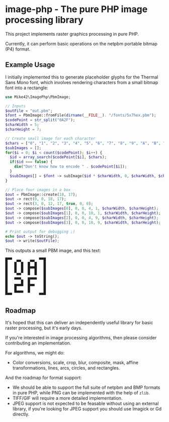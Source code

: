 # image-php - The pure PHP image processing library

This project implements raster graphics processing in pure PHP.

Currently, it can perform basic operations on the netpbm portable bitmap (P4) format.

## Example Usage

I initially implemented this to generate placeholder glyphs
for the Thermal Sans Mono font, which involves rendering
characters from a small bitmap font into a rectangle:

```php
use Mike42\ImagePhp\PbmImage;

// Inputs
$outFile = "out.pbm";
$font = PbmImage::fromFile(dirname(__FILE__). "/fonts/5x7hex.pbm");
$codePoint = str_split("0A2F");
$charWidth = 5;
$charHeight = 7;

// Create small image for each character
$chars = ["0", "1", "2", "3", "4", "5", "6", "7", "8", "9", "A", "B", "C", "D", "E", "F"];
$subImages = [];
for($i = 0; $i < count($codePoint); $i++) {
  $id = array_search($codePoint[$i], $chars);
  if($id === false) {
    die("Don't know how to encode " . $codePoint[$i]);
  }
  $subImages[] = $font -> subImage($id * $charWidth, 0, $charWidth, $charHeight);
}

// Place four images in a box
$out = PbmImage::create(18, 17);
$out -> rect(0, 0, 18, 17);
$out -> rect(3, 0, 12, 17, true, 0, 0);
$out -> compose($subImages[0], 0, 0, 4, 1, $charWidth, $charHeight);
$out -> compose($subImages[1], 0, 0, 10, 1, $charWidth, $charHeight);
$out -> compose($subImages[2], 0, 0, 4, 9, $charWidth, $charHeight);
$out -> compose($subImages[3], 0, 0, 10, 9, $charWidth, $charHeight);

# Print output for debugging ;)
echo $out -> toString();
$out -> write($outFile);
```

This outputs a small PBM image, and this text:

```
█▀▀  ▄▄    ▄▄  ▀▀█
█   █  █  █  █   █
█   █  █  █▀▀█   █
█   ▀▄▄▀  █  █   █
█   ▄▄▄   ▄▄▄▄   █
█      █  █      █
█   █▀▀▀  █▀▀    █
█   █▄▄▄  █      █
▀▀▀            ▀▀▀
````

## Roadmap

It's hoped that this can deliver an independently useful library
for basic raster processing, but it's early days.

If you're interested in image processing algorithms, then please consider contributing an implementation.

For algorithms, we might do:

- Color conversions, scale, crop, blur, composite, mask, affine transformations, lines, arcs, circles, and rectangles.

And the roadmap for format support:

- We should be able to support the full suite of netpbm and BMP formats in pure PHP, while PNG can be implemented with the help of `zlib`.
- TIFF/GIF will require a more detailed implementation.
- JPEG support is not expected to be feasable without using an external library, if you're looking for JPEG support you should use Imagick or Gd directly.